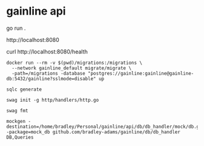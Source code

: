 # gainline api

go run .

http://localhost:8080


curl http://localhost:8080/health

```
docker run --rm -v $(pwd)/migrations:/migrations \
  --network gainline_default migrate/migrate \
  -path=/migrations -database "postgres://gainline:gainline@gainline-db:5432/gainline?sslmode=disable" up
```

```
sqlc generate
```

```
swag init -g http/handlers/http.go
``` 

```
swag fmt
```

```
mockgen -destination=/home/bradley/Personal/gainline/api/db/db_handler/mock/db.go -package=mock_db github.com/bradley-adams/gainline/db/db_handler DB,Queries
```